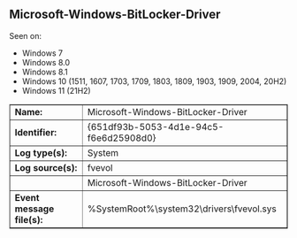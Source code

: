 ## Microsoft-Windows-BitLocker-Driver

Seen on:
* Windows 7
* Windows 8.0
* Windows 8.1
* Windows 10 (1511, 1607, 1703, 1709, 1803, 1809, 1903, 1909, 2004, 20H2)
* Windows 11 (21H2)

<table border="1" class="docutils">
  <tbody>
    <tr>
      <td><b>Name:</b></td>
      <td>Microsoft-Windows-BitLocker-Driver</td>
    </tr>
    <tr>
      <td><b>Identifier:</b></td>
      <td>{651df93b-5053-4d1e-94c5-f6e6d25908d0}</td>
    </tr>
    <tr>
      <td><b>Log type(s):</b></td>
      <td>System</td>
    </tr>
    <tr>
      <td><b>Log source(s):</b></td>
      <td>fvevol</td>
    </tr>
    <tr>
      <td>&nbsp;</td>
      <td>Microsoft-Windows-BitLocker-Driver</td>
    </tr>
    <tr>
      <td><b>Event message file(s):</b></td>
      <td>%SystemRoot%\system32\drivers\fvevol.sys</td>
    </tr>
  </tbody>
</table>

&nbsp;

